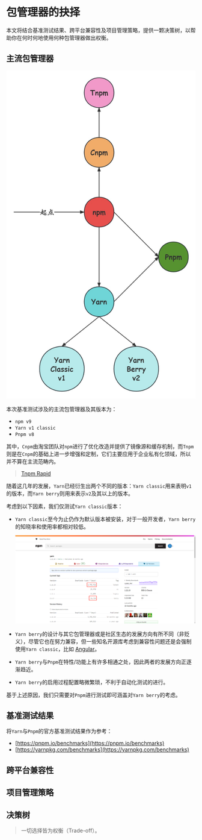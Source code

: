 # 包管理器的抉择

本文将结合基准测试结果、跨平台兼容性及项目管理策略，提供一颗决策树，以帮助你在何时何地使用何种包管理器做出权衡。

## 主流包管理器

![pms](images/pms.jpg)

本次基准测试涉及的主流包管理器及其版本为：

- `npm v9`
- `Yarn v1 classic`
- `Pnpm v8`

其中，`Cnpm`由淘宝团队对`npm`进行了优化改造并提供了镜像源和缓存机制，而`Tnpm`则是在`Cnpm`的基础上进一步增强和定制，它们主要应用于企业私有化领域，所以并不算在主流范畴内。

> [Tnpm Rapid](https://zhuanlan.zhihu.com/p/455809528)

随着这几年的发展，`Yarn`已经衍生出两个不同的版本：`Yarn classic`用来表明`v1`的版本，而`Yarn berry`则用来表示`v2`及其以上的版本。

考虑到以下因素，我们仅测试`Yarn classic`版本：

- `Yarn classic`至今为止仍作为默认版本被安装，对于一般开发者，`Yarn berry`的知晓率和使用率都相对较低。

  ![yarn-downloads](images/yarn-downloads.png)

- `Yarn berry`的设计与其它包管理器或是社区生态的发展方向有所不同（非贬义），尽管它也在努力兼容，但一些知名开源库考虑到兼容性问题还是会强制使用`Yarn classic`，比如 [Angular](https://github.com/angular/angular/blob/main/.yarn/README.md)。
- `Yarn berry`与`Pnpm`在特性/功能上有许多相通之处，因此两者的发展方向正逐渐趋近。
- `Yarn berry`的启用过程配置略微繁琐，不利于自动化测试的进行。

基于上述原因，我们只需要对`Pnpm`进行测试即可涵盖对`Yarn berry`的考虑。

## 基准测试结果

将`Yarn`与`Pnpm`的官方基准测试结果作为参考：

- [https://pnpm.io/benchmarks](https://pnpm.io/benchmarks)
- [https://yarnpkg.com/benchmarks](https://yarnpkg.com/benchmarks)

## 跨平台兼容性

## 项目管理策略

## 决策树

> 一切选择皆为权衡（Trade-off）。
